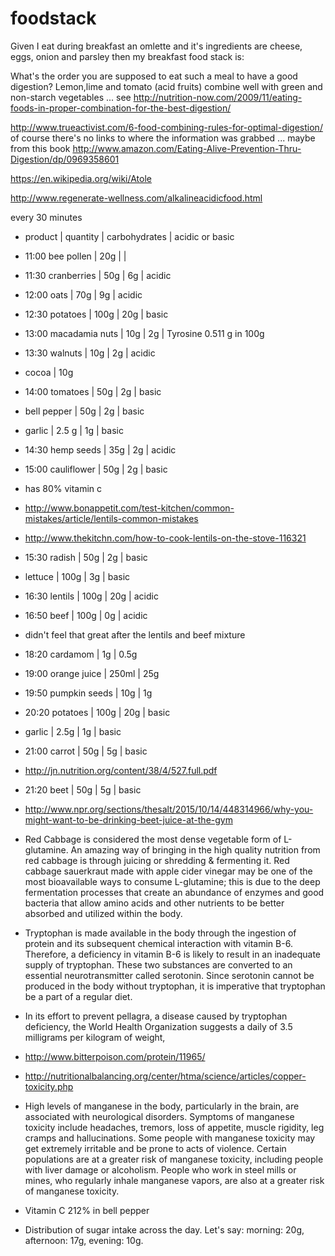 # foodstack

Given I eat during breakfast an omlette and it's ingredients are cheese, eggs, onion and parsley then my breakfast 
food stack is: 

What's the order you are supposed to eat such a meal to have a good digestion? Lemon,lime and tomato (acid fruits) combine well with green and non-starch vegetables ... see http://nutrition-now.com/2009/11/eating-foods-in-proper-combination-for-the-best-digestion/

http://www.trueactivist.com/6-food-combining-rules-for-optimal-digestion/ of course there's no links to where the information was grabbed ... maybe from this book http://www.amazon.com/Eating-Alive-Prevention-Thru-Digestion/dp/0969358601

https://en.wikipedia.org/wiki/Atole

http://www.regenerate-wellness.com/alkalineacidicfood.html

every 30 minutes

- product | quantity | carbohydrates | acidic or basic
- 11:00 bee pollen | 20g | | 
- 11:30 cranberries | 50g | 6g | acidic
- 12:00 oats | 70g | 9g | acidic 
- 12:30 potatoes | 100g | 20g | basic 
- 13:00 macadamia nuts | 10g | 2g | Tyrosine 0.511 g in 100g
- 13:30 walnuts | 10g | 2g | acidic 
- cocoa | 10g
- 14:00 tomatoes | 50g | 2g | basic
- bell pepper | 50g | 2g | basic 
- garlic | 2.5 g | 1g | basic
- 14:30 hemp seeds | 35g | 2g | acidic
- 15:00 cauliflower | 50g | 2g | basic
- has 80% vitamin c
- http://www.bonappetit.com/test-kitchen/common-mistakes/article/lentils-common-mistakes
- http://www.thekitchn.com/how-to-cook-lentils-on-the-stove-116321
- 15:30 radish | 50g | 2g | basic
- lettuce | 100g | 3g | basic
- 16:30 lentils | 100g | 20g | acidic
- 16:50 beef | 100g | 0g | acidic
- didn't feel that great after the lentils and beef mixture
- 18:20 cardamom | 1g | 0.5g
- 19:00 orange juice | 250ml | 25g
- 19:50 pumpkin seeds | 10g  | 1g
- 20:20 potatoes | 100g | 20g | basic
- garlic | 2.5g | 1g | basic
- 21:00 carrot | 50g | 5g | basic
- http://jn.nutrition.org/content/38/4/527.full.pdf
- 21:20 beet | 50g | 5g | basic
- http://www.npr.org/sections/thesalt/2015/10/14/448314966/why-you-might-want-to-be-drinking-beet-juice-at-the-gym
- Red Cabbage is considered the most dense vegetable form of L-glutamine. An amazing way of bringing in the high quality nutrition from red cabbage is through juicing or shredding & fermenting it. Red cabbage sauerkraut made with apple cider vinegar may be one of the most bioavailable ways to consume L-glutamine; this is due to the deep fermentation processes that create an abundance of enzymes and good bacteria that allow amino acids and other nutrients to be better absorbed and utilized within the body.

- Tryptophan is made available in the body through the ingestion of protein and its subsequent chemical interaction with vitamin B-6. Therefore, a deficiency in vitamin B-6 is likely to result in an inadequate supply of tryptophan. These two substances are converted to an essential neurotransmitter called serotonin. Since serotonin cannot be produced in the body without tryptophan, it is imperative that tryptophan be a part of a regular diet.
- In its effort to prevent pellagra, a disease caused by tryptophan deficiency, the World Health Organization suggests a daily of 3.5 milligrams per kilogram of weight,
- http://www.bitterpoison.com/protein/11965/
- http://nutritionalbalancing.org/center/htma/science/articles/copper-toxicity.php
- High levels of manganese in the body, particularly in the brain, are associated with neurological disorders. Symptoms of manganese toxicity include headaches, tremors, loss of appetite, muscle rigidity, leg cramps and hallucinations. Some people with manganese toxicity may get extremely irritable and be prone to acts of violence. Certain populations are at a greater risk of manganese toxicity, including people with liver damage or alcoholism. People who work in steel mills or mines, who regularly inhale manganese vapors, are also at a greater risk of manganese toxicity.


- Vitamin C	212% in bell pepper

- Distribution of sugar intake across the day. Let's say: morning: 20g, afternoon: 17g, evening: 10g.
